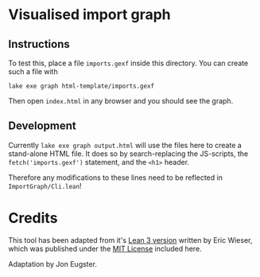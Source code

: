 # Visualised import graph

## Instructions

To test this, place a file `imports.gexf` inside this directory. You can create such a file with

```
lake exe graph html-template/imports.gexf
```

Then open `index.html` in any browser and you should see the graph.

## Development

Currently `lake exe graph output.html` will use the files here to create a stand-alone
HTML file. It does so by search-replacing the JS-scripts, the `fetch('imports.gexf')`
statement, and the `<h1>` header.

Therefore any modifications to these lines need to be reflected in `ImportGraph/Cli.lean`!

# Credits

This tool has been adapted from it's [Lean 3 version](https://github.com/eric-wieser/mathlib-import-graph) written by Eric Wieser, which was published under the [MIT License](./LICENSE_source)
included here.

Adaptation by Jon Eugster.
